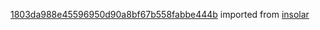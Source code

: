 [1803da988e45596950d90a8bf67b558fabbe444b](https://github.com/insolar/insolar/commit/1803da988e45596950d90a8bf67b558fabbe444b) imported from [insolar](https://github.com/insolar/insolar)

